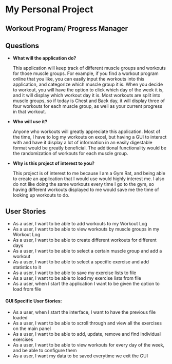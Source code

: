 # My Personal Project

## Workout Program/ Progress Manager

## Questions
- **What will the application do?**

    This application will keep track of different muscle groups and workouts for those muscle groups. 
    For example, if you find a workout program online that you like, you can easily
    input the workouts into this application, and categorize which muscle group it is. When you decide to 
    workout, you will have the option to click which day of the week
    it is, and it will display which workout day it is. Most workouts are split into muscle groups, 
    so if today is Chest and Back day, it will display three of four workouts for each muscle group,
     as well as your current progress in that workout.  

- **Who will use it?**

    Anyone who workouts will greatly appreciate this application. Most of the time, I have to log my workouts
    on excel, but having a GUI to interact with and have it display a lot of 
    information in an easily digestable format would be greatly beneficial. The additional 
    functionality would be the randomization of workouts for each muscle group. 
    
- **Why is this project of interest to you?**
    
    This project is of interest to me because I am a Gym Rat, and being able to create
    an application that I would use would highly interest me. I also do not like doing the same 
    workouts every time I go to the gym, so having different workouts displayed to me would 
    save me the time of looking up workouts to do. 

## User Stories

- As a user, I want to be able to add workouts to my Workout Log
- As a user, I want to be able to view workouts by muscle groups in my Workout Log
- As a user, I want to be able to create different workouts for different days
- As a user, I want to be able to select a certain muscle group and add a workout
- As a user, I want to be able to select a specific exercise and add statistics to it
- As a user, I want to be able to save my exercise lists to file
- As a user, I want to be able to load my exercise lists from file
- As a user, when I start the application I want to be given the option to load from file

#### GUI Specific User Stories: 
- As a user, when I start the interface, I want to have the previous file loaded
- As a user, I want to be able to scroll through and view all the exercises on the main panel
- As a user, I want to be able to add, update, remove and find individual exercises
- As a user, I want to be able to view workouts for every day of the week, and be able to configure them
- As a user, I want my data to be saved everytime we exit the GUI

